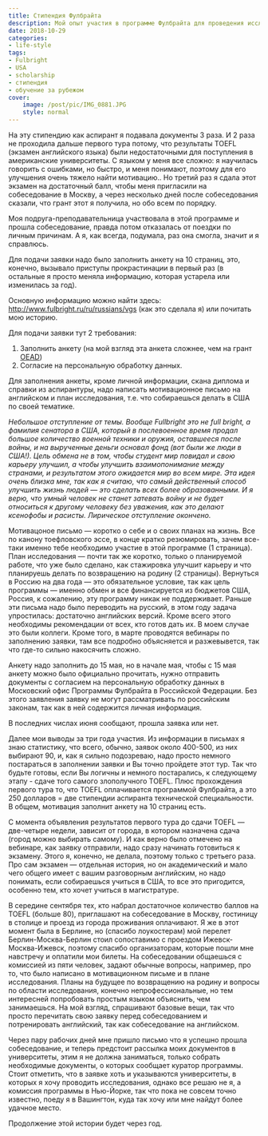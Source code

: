 ```yaml
---
title: Стипендия Фулбрайта
description: Мой опыт участия в программе Фулбрайта для проведения исследования в США.
date: 2018-10-29
categories:
- life-style
tags:
- Fulbright
- USA
- scholarship
- стипендия
- обучение за рубежом
cover: 
    image: /post/pic/IMG_0881.JPG
    style: normal
---
```

На эту стипендию как аспирант я подавала документы 3 раза. И 2 раза не проходила дальше первого тура потому, что результаты TOEFL (экзамен английского языка) были недостаточными для поступления в американские университеты. С языком у меня все сложно: я научилась говорить с ошибками, но быстро, и меня понимают, поэтому для его улучшения очень тяжело найти мотивацию..
Но третий раз я сдала этот экзамен на достаточный балл, чтобы меня пригласили на собеседование в Москву, а через несколько дней после собеседования сказали, что грант этот я получила, но обо всем по порядку.

Моя подруга-преподавательница участвовала в этой программе и прошла собеседование, правда потом отказалась от поездки по личным причинам. А я, как всегда, подумала, раз она смогла, значит и я справлюсь. 

Для подачи заявки надо было заполнить анкету на 10 страниц, это, конечно, вызывало приступы прокрастинации в первый раз (в остальные я просто меняла информацию, которая устарела или изменилась за год).

Основную информацию можно найти здесь: http://www.fulbright.ru/ru/russians/vgs  (как это сделала я) или почитать мою историю. 

Для подачи заявки тут 2 требования:
1. Заполнить анкету (на мой взгляд эта анкета сложнее, чем на грант [OEAD](https://ashitovod.com/post/oead_ernestmach/))
2. Согласие на персональную обработку данных.

Для заполнения анкеты, кроме личной информации, скана диплома и справки из аспирантуры, надо написать мотивационное письмо на английском и план исследования, т.е. что собираешься делать в США по своей тематике.

*Небольшое отступление от темы. Вообще Fullbright это не full bright, а фамилия сенатора в США, который в послевоенное время продал большое количество военной техники и оружия, оставшееся после войны, и на вырученные деньги основал фонд (вот были же люди в США!). Цель обмена не в том, чтобы студент мир повидал и свою карьеру улучшил, а чтобы улучшить взаимопонимание между странами, и результатом этого ожидается мир во всем мире. Эта идея очень близка мне, так как я считаю, что самый действенный способ улучшить жизнь людей — это сделать всех более образованными. И я верю, что умный человек не станет затевать войну и не будет относиться к другому человеку без уважения, как это делают ксенофобы и расисты. Лирическое отступление окончено.*

Мотивацоное письмо — коротко о себе и о своих планах на жизнь. Все по канону тоефловского эссе, в конце кратко резюмировать, зачем все-таки именно тебе необходимо участие в этой программе (1 страница).
План исследования — почти так же коротко, только о планируемой работе, что уже было сделано, как стажировка улучшит карьеру и что планируешь делать по возвращению на родину (2 страницы). Вернуться в Россию на два года — это обязательное условие, так как цель программы — именно обмен и все финансируется из бюджетов США, Россия, к сожалению, эту программу никак не поддерживает. Раньше эти письма надо было переводить на русский, в этом году задача упростилась: достаточно английских версий. 
Кроме всего этого необходимы рекомендации от всех, кто готов дать их. В моем случае это были коллеги. Кроме того, в марте проводятся вебинары по заполнению заявки, там все подробно объясняется и разжевывется, так что где-то сильно накосячить сложно.

Анкету надо заполнить до 15 мая, но в начале мая, чтобы с 15 мая анкету можно было официально прочитать, нужно отправить документы с согласием на персональную обработку данных в Московский офис Программы Фулбрайта в Российской Федерации. Без этого заявления заявку не могут рассматривать по российским законам, так как в ней содержится личная информация.

В последних числах июня сообщают, прошла заявка или нет. 

Далее мои выводы за три года участия. 
Из информации в письмах я знаю статистику, что всего, обычно, заявок около 400-500, из них выбирают 90, и, как я сильно подозреваю, надо просто немного постараться в заполнении заявки и Вы точно пройдете этот тур. Так что будьте готовы, если Вы логичны и немного постарались, к следующему этапу - сдаче того самого злополучного TOEFL. Плюс прохождения первого тура то, что TOEFL оплачивается программой Фулбрайта, а это 250 долларов =  две стипендии аспиранта технической специальности. В общем, мотивация заполнит анкету на 10 страниц есть.

С момента объявления результатов первого тура до сдачи TOEFL — две-четыре недели, зависит от города, в котором назначена сдача (город можно выбирать самому). И как верно было отмечено на вебинаре, как заявку отправили, надо сразу начинать готовиться к экзамену. Этого я, конечно, не делала, поэтому только с третьего раза. Про сам экзамен —  отдельная история, но он академический и мало чего общего имеет с вашим разговорным английским, но надо понимать, если собираешься учиться в США, то все это пригодится, особенно тем, кто хочет учиться в магистратуре.

В середине сентября тех, кто набрал достаточное количество баллов на TOEFL (больше 80), приглашают на собеседование в Москву, гостиницу в столице и проезд из города проживания оплачивают. Я же в этот момент была в Берлине, но (спасибо лоукостерам) мой перелет Берлин-Москва-Берлин стоил сопоставимо с проездом Ижевск-Москва-Ижевск, поэтому спасибо организаторам, которые пошли мне навстречу и оплатили мои билеты. 
На собеседовании общаешься с комиссией из пяти человек, задают обычные вопросы, например, про то, что было написано в мотивационном письме и в плане исследования. Планы на будущее по возвращению на родину и вопросы по области исследования, конечно непрофессиональные, но тем интересней попробовать простым языком объяснить, чем занимаешься. На мой взгляд, спрашивают базовые вещи, так что просто перечитать свою заявку перед собеседованием и потренировать английский, так как собеседование на английском.

Через пару рабочих дней мне пришло письмо что я успешно прошла собеседование, и теперь предстоит рассылка моих документов в университеты, этим я не должна заниматься, только собрать необходимые документы, о которых сообщает куратор программы. Стоит отметить, что в заявке хоть и указываются университеты, в которых я хочу проводить исследования, однако все решаю не я, а комиссия программы в Нью-Йорке, так что пока не совсем точно известно, поеду я в Вашингтон, куда так хочу или мне найдут более удачное место. 

Продолжение этой истории будет через год.
